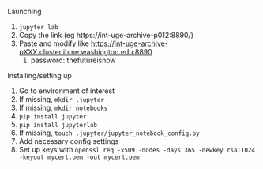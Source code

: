 Launching
1. `jupyter lab`
2. Copy the link (eg https://int-uge-archive-p012:8890/)
3. Paste and modify like https://int-uge-archive-pXXX.cluster.ihme.washington.edu:8890
    1. password: thefutureisnow

Installing/setting up
1. Go to environment of interest
2. If missing, `mkdir .jupyter`
3. If missing, `mkdir notebooks`
4. `pip install jupyter`
5. `pip install jupyterlab`
6. If missing, `touch .jupyter/jupyter_notebook_config.py`
7. Add necessary config settings
8. Set up keys with `openssl req -x509 -nodes -days 365 -newkey rsa:1024 -keyout mycert.pem -out mycert.pem`

	
	

